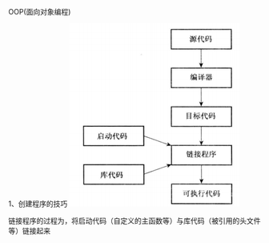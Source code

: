 OOP(面向对象编程)


1、创建程序的技巧
![](assets/markdown-img-paste-20190703234257606.png)

链接程序的过程为，将启动代码（自定义的主函数等）与库代码（被引用的头文件等）链接起来
